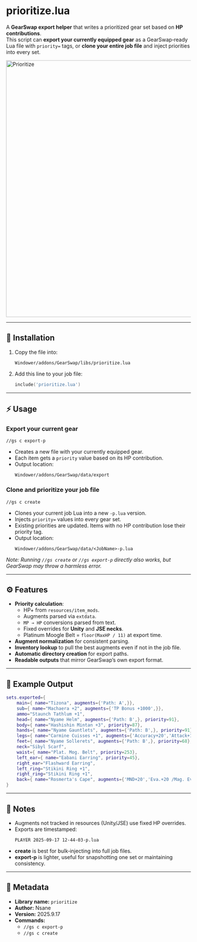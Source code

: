 # prioritize.lua

A **GearSwap export helper** that writes a prioritized gear set based on **HP contributions**.  
This script can **export your currently equipped gear** as a GearSwap‐ready Lua file with `priority=` tags, or **clone your entire job file** and inject priorities into every set.

<img width="1149" height="699" alt="Prioritize" src="https://github.com/user-attachments/assets/610f25c8-b8ff-4e3a-af13-0078bc5d9aac" />

---

## 📂 Installation

1. Copy the file into:
   ```
   Windower/addons/GearSwap/libs/prioritize.lua
   ```
2. Add this line to your job file:
   ```lua
   include('prioritize.lua')
   ```

---

## ⚡ Usage

### Export your current gear
```
//gs c export-p
```
- Creates a new file with your currently equipped gear.
- Each item gets a `priority` value based on its HP contribution.
- Output location:
  ```
  Windower/addons/GearSwap/data/export
  ```

### Clone and prioritize your job file
```
//gs c create
```
- Clones your current job Lua into a new `-p.lua` version.  
- Injects `priority=` values into every gear set.  
- Existing priorities are updated. Items with no HP contribution lose their priority tag.
- Output location:
  ```
  Windower/addons/GearSwap/data/<JobName>-p.lua
  ```

*Note: Running `//gs create` or `//gs export-p` directly also works, but GearSwap may throw a harmless error.*

---

## ⚙️ Features

- **Priority calculation**:
  - HP+ from `resources/item_mods`.
  - Augments parsed via `extdata`.
  - `MP → HP` conversions parsed from text.
  - Fixed overrides for **Unity** and **JSE necks**.
  - Platinum Moogle Belt = `floor(MaxHP / 11)` at export time.
- **Augment normalization** for consistent parsing.
- **Inventory lookup** to pull the best augments even if not in the job file.
- **Automatic directory creation** for export paths.
- **Readable outputs** that mirror GearSwap’s own export format.

---

## 📝 Example Output

```lua
sets.exported={
    main={ name="Tizona", augments={'Path: A',}},
    sub={ name="Machaera +2", augments={'TP Bonus +1000',}},
    ammo="Staunch Tathlum +1",
    head={ name="Nyame Helm", augments={'Path: B',}, priority=91},
    body={ name="Hashishin Mintan +3", priority=87},
    hands={ name="Nyame Gauntlets", augments={'Path: B',}, priority=91},
    legs={ name="Carmine Cuisses +1", augments={'Accuracy+20','Attack+12','\"Dual Wield\"+6',}, priority=50},
    feet={ name="Nyame Sollerets", augments={'Path: B',}, priority=68},
    neck="Sibyl Scarf",
    waist={ name="Plat. Mog. Belt", priority=253},
    left_ear={ name="Eabani Earring", priority=45},
    right_ear="Flashward Earring",
    left_ring="Stikini Ring +1",
    right_ring="Stikini Ring +1",
    back={ name="Rosmerta's Cape", augments={'MND+20','Eva.+20 /Mag. Eva.+20','Mag. Evasion+10','\"Cure\" potency +10%','Phys. dmg. taken-10%',}},
}
```

---

## 📌 Notes

- Augments not tracked in resources (Unity/JSE) use fixed HP overrides.
- Exports are timestamped:
  ```
  PLAYER 2025-09-17 12-44-03-p.lua
  ```
- **create** is best for bulk‐injecting into full job files.  
- **export-p** is lighter, useful for snapshotting one set or maintaining consistency.

---

## 👤 Metadata

- **Library name:** `prioritize`  
- **Author:** Nsane  
- **Version:** 2025.9.17  
- **Commands:**  
  - `//gs c export-p`  
  - `//gs c create`
